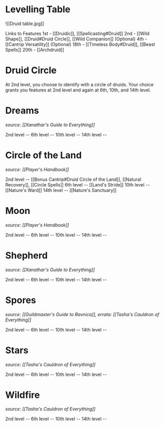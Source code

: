 # Levelling Table

![[Druid table.jpg]]

Links to Features
1st - [[Druidic]], [[Spellcasting#Druid]]
2nd - [[Wild Shape]], [[Druid#Druid Circle]], [[Wild Companion]] (Optional)
4th - [[Cantrip Versatility]] (Optional)
18th - [[Timeless Body#Druid]], [[Beast Spells]]
20th - [[Archdruid]]


# Druid Circle

At 2nd level, you choose to identify with a circle of druids. Your choice grants you features at 2nd level and again at 6th, 10th, and 14th level.

# Dreams
*source: [[Xanathar's Guide to Everything]]*

2nd level -- 
6th level -- 
10th level -- 
14th level -- 

# Circle of the Land
*source: [[Player's Handbook]]*

2nd level -- [[Bonus Cantrip#Druid Circle of the Land]], [[Natural Recovery]], [[Circle Spells]]
6th level -- [[Land's Stride]]
10th level -- [[Nature's Ward]]
14th level -- [[Nature's Sanctuary]]

# Moon
*source: [[Player's Handbook]]*

2nd level -- 
6th level -- 
10th level -- 
14th level -- 

# Shepherd
*source: [[Xanathar's Guide to Everything]]*

2nd level -- 
6th level -- 
10th level -- 
14th level -- 

# Spores
*source: [[Guildmaster's Guide to Ravnica]], errata: [[Tasha's Cauldron of Everything]]*

2nd level -- 
6th level -- 
10th level -- 
14th level -- 

# Stars
*source: [[Tasha's Cauldron of Everything]]*

2nd level -- 
6th level -- 
10th level -- 
14th level -- 

# Wildfire
*source: [[Tasha's Cauldron of Everything]]*

2nd level -- 
6th level -- 
10th level -- 
14th level -- 
